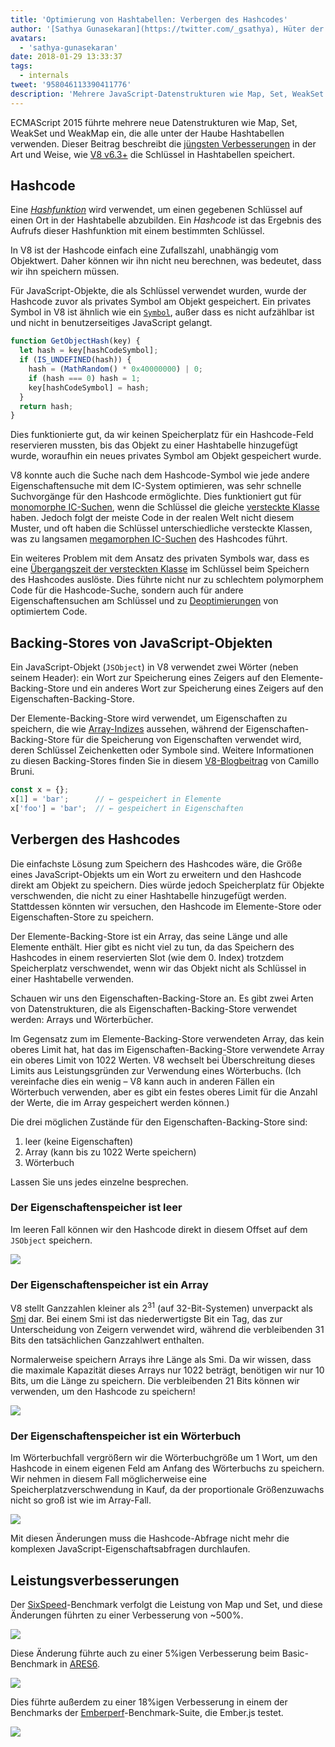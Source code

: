 ```yaml
---
title: 'Optimierung von Hashtabellen: Verbergen des Hashcodes'
author: '[Sathya Gunasekaran](https://twitter.com/_gsathya), Hüter der Hashcodes'
avatars:
  - 'sathya-gunasekaran'
date: 2018-01-29 13:33:37
tags:
  - internals
tweet: '958046113390411776'
description: 'Mehrere JavaScript-Datenstrukturen wie Map, Set, WeakSet und WeakMap verwenden unter der Haube Hashtabellen. Dieser Artikel erklärt, wie V8 v6.3 die Leistung von Hashtabellen verbessert.'
---
```

ECMAScript 2015 führte mehrere neue Datenstrukturen wie Map, Set, WeakSet und WeakMap ein, die alle unter der Haube Hashtabellen verwenden. Dieser Beitrag beschreibt die [jüngsten Verbesserungen](https://bugs.chromium.org/p/v8/issues/detail?id=6404) in der Art und Weise, wie [V8 v6.3+](/blog/v8-release-63) die Schlüssel in Hashtabellen speichert.

<!--truncate-->
## Hashcode

Eine [_Hashfunktion_](https://de.wikipedia.org/wiki/Hashfunktion) wird verwendet, um einen gegebenen Schlüssel auf einen Ort in der Hashtabelle abzubilden. Ein _Hashcode_ ist das Ergebnis des Aufrufs dieser Hashfunktion mit einem bestimmten Schlüssel.

In V8 ist der Hashcode einfach eine Zufallszahl, unabhängig vom Objektwert. Daher können wir ihn nicht neu berechnen, was bedeutet, dass wir ihn speichern müssen.

Für JavaScript-Objekte, die als Schlüssel verwendet wurden, wurde der Hashcode zuvor als privates Symbol am Objekt gespeichert. Ein privates Symbol in V8 ist ähnlich wie ein [`Symbol`](https://developer.mozilla.org/en-US/docs/Web/JavaScript/Reference/Global_Objects/Symbol), außer dass es nicht aufzählbar ist und nicht in benutzerseitiges JavaScript gelangt.

```js
function GetObjectHash(key) {
  let hash = key[hashCodeSymbol];
  if (IS_UNDEFINED(hash)) {
    hash = (MathRandom() * 0x40000000) | 0;
    if (hash === 0) hash = 1;
    key[hashCodeSymbol] = hash;
  }
  return hash;
}
```

Dies funktionierte gut, da wir keinen Speicherplatz für ein Hashcode-Feld reservieren mussten, bis das Objekt zu einer Hashtabelle hinzugefügt wurde, woraufhin ein neues privates Symbol am Objekt gespeichert wurde.

V8 konnte auch die Suche nach dem Hashcode-Symbol wie jede andere Eigenschaftensuche mit dem IC-System optimieren, was sehr schnelle Suchvorgänge für den Hashcode ermöglichte. Dies funktioniert gut für [monomorphe IC-Suchen](https://de.wikipedia.org/wiki/Inline_caching#Monomorphes_inline_caching), wenn die Schlüssel die gleiche [versteckte Klasse](/) haben. Jedoch folgt der meiste Code in der realen Welt nicht diesem Muster, und oft haben die Schlüssel unterschiedliche versteckte Klassen, was zu langsamen [megamorphen IC-Suchen](https://de.wikipedia.org/wiki/Inline_caching#Megamorphen_inline_caching) des Hashcodes führt.

Ein weiteres Problem mit dem Ansatz des privaten Symbols war, dass es eine [Übergangszeit der versteckten Klasse](/#fast-property-access) im Schlüssel beim Speichern des Hashcodes auslöste. Dies führte nicht nur zu schlechtem polymorphem Code für die Hashcode-Suche, sondern auch für andere Eigenschaftensuchen am Schlüssel und zu [Deoptimierungen](https://floitsch.blogspot.com/2012/03/optimizing-for-v8-inlining.html) von optimiertem Code.

## Backing-Stores von JavaScript-Objekten

Ein JavaScript-Objekt (`JSObject`) in V8 verwendet zwei Wörter (neben seinem Header): ein Wort zur Speicherung eines Zeigers auf den Elemente-Backing-Store und ein anderes Wort zur Speicherung eines Zeigers auf den Eigenschaften-Backing-Store.

Der Elemente-Backing-Store wird verwendet, um Eigenschaften zu speichern, die wie [Array-Indizes](https://tc39.es/ecma262/#sec-array-index) aussehen, während der Eigenschaften-Backing-Store für die Speicherung von Eigenschaften verwendet wird, deren Schlüssel Zeichenketten oder Symbole sind. Weitere Informationen zu diesen Backing-Stores finden Sie in diesem [V8-Blogbeitrag](/blog/fast-properties) von Camillo Bruni.

```js
const x = {};
x[1] = 'bar';      // ← gespeichert in Elemente
x['foo'] = 'bar';  // ← gespeichert in Eigenschaften
```

## Verbergen des Hashcodes

Die einfachste Lösung zum Speichern des Hashcodes wäre, die Größe eines JavaScript-Objekts um ein Wort zu erweitern und den Hashcode direkt am Objekt zu speichern. Dies würde jedoch Speicherplatz für Objekte verschwenden, die nicht zu einer Hashtabelle hinzugefügt werden. Stattdessen könnten wir versuchen, den Hashcode im Elemente-Store oder Eigenschaften-Store zu speichern.

Der Elemente-Backing-Store ist ein Array, das seine Länge und alle Elemente enthält. Hier gibt es nicht viel zu tun, da das Speichern des Hashcodes in einem reservierten Slot (wie dem 0. Index) trotzdem Speicherplatz verschwendet, wenn wir das Objekt nicht als Schlüssel in einer Hashtabelle verwenden.

Schauen wir uns den Eigenschaften-Backing-Store an. Es gibt zwei Arten von Datenstrukturen, die als Eigenschaften-Backing-Store verwendet werden: Arrays und Wörterbücher.

Im Gegensatz zum im Elemente-Backing-Store verwendeten Array, das kein oberes Limit hat, hat das im Eigenschaften-Backing-Store verwendete Array ein oberes Limit von 1022 Werten. V8 wechselt bei Überschreitung dieses Limits aus Leistungsgründen zur Verwendung eines Wörterbuchs. (Ich vereinfache dies ein wenig – V8 kann auch in anderen Fällen ein Wörterbuch verwenden, aber es gibt ein festes oberes Limit für die Anzahl der Werte, die im Array gespeichert werden können.)

Die drei möglichen Zustände für den Eigenschaften-Backing-Store sind:

1. leer (keine Eigenschaften)
2. Array (kann bis zu 1022 Werte speichern)
3. Wörterbuch

Lassen Sie uns jedes einzelne besprechen.

### Der Eigenschaftenspeicher ist leer

Im leeren Fall können wir den Hashcode direkt in diesem Offset auf dem `JSObject` speichern.

![](/_img/hash-code/properties-backing-store-empty.png)

### Der Eigenschaftenspeicher ist ein Array

V8 stellt Ganzzahlen kleiner als 2<sup>31</sup> (auf 32-Bit-Systemen) unverpackt als [Smi](https://wingolog.org/archives/2011/05/18/value-representation-in-javascript-implementations) dar. Bei einem Smi ist das niederwertigste Bit ein Tag, das zur Unterscheidung von Zeigern verwendet wird, während die verbleibenden 31 Bits den tatsächlichen Ganzzahlwert enthalten.

Normalerweise speichern Arrays ihre Länge als Smi. Da wir wissen, dass die maximale Kapazität dieses Arrays nur 1022 beträgt, benötigen wir nur 10 Bits, um die Länge zu speichern. Die verbleibenden 21 Bits können wir verwenden, um den Hashcode zu speichern!

![](/_img/hash-code/properties-backing-store-array.png)

### Der Eigenschaftenspeicher ist ein Wörterbuch

Im Wörterbuchfall vergrößern wir die Wörterbuchgröße um 1 Wort, um den Hashcode in einem eigenen Feld am Anfang des Wörterbuchs zu speichern. Wir nehmen in diesem Fall möglicherweise eine Speicherplatzverschwendung in Kauf, da der proportionale Größenzuwachs nicht so groß ist wie im Array-Fall.

![](/_img/hash-code/properties-backing-store-dictionary.png)

Mit diesen Änderungen muss die Hashcode-Abfrage nicht mehr die komplexen JavaScript-Eigenschaftsabfragen durchlaufen.

## Leistungsverbesserungen

Der [SixSpeed](https://github.com/kpdecker/six-speed)-Benchmark verfolgt die Leistung von Map und Set, und diese Änderungen führten zu einer Verbesserung von ~500%.

![](/_img/hash-code/sixspeed.png)

Diese Änderung führte auch zu einer 5%igen Verbesserung beim Basic-Benchmark in [ARES6](https://webkit.org/blog/7536/jsc-loves-es6/).

![](/_img/hash-code/ares-6.png)

Dies führte außerdem zu einer 18%igen Verbesserung in einem der Benchmarks der [Emberperf](http://emberperf.eviltrout.com/)-Benchmark-Suite, die Ember.js testet.

![](/_img/hash-code/emberperf.jpg)
